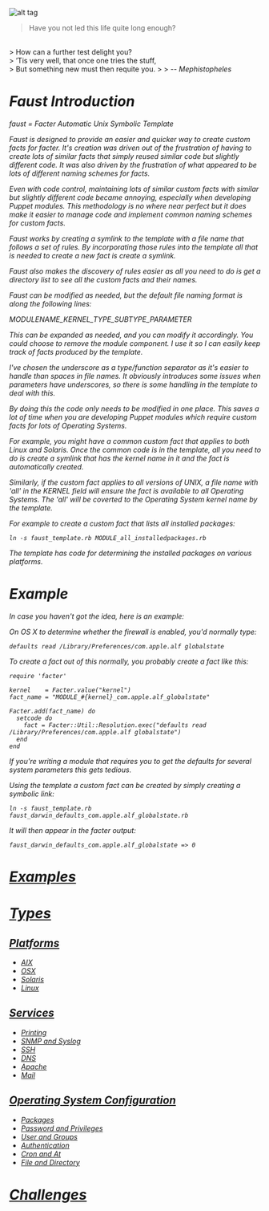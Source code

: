 ![alt tag](https://raw.githubusercontent.com/richardatlateralblast/faust/master/faust.jpg)

> Have you not led this life quite long enough?
<br>
> How can a further test delight you?
<br>
> ’Tis very well, that once one tries the stuff,
<br>
> But something new must then requite you.
>
> -- <cite>Mephistopheles<cite>

Faust Introduction
==================

faust = Facter Automatic Unix Symbolic Template

Faust is designed to provide an easier and quicker way to create custom
facts for facter. It's creation was driven out of the frustration of having
to create lots of similar facts that simply reused similar code but slightly
different code. It was also driven by the frustration of what appeared to be
lots of different naming schemes for facts.

Even with code control, maintaining lots of similar custom facts with similar
but slightly different code became annoying, especially when developing Puppet
modules. This methodology is no where near perfect but it does make it easier
to manage code and implement common naming schemes for custom facts.

Faust works by creating a symlink to the template with a file name that
follows a set of rules.  By incorporating those rules into the template all
that is needed to create a new fact is create a symlink.

Faust also makes the discovery of rules easier as all you need to do is get
a directory list to see all the custom facts and their names.

Faust can be modified as needed, but the default file naming format is along
the following lines:

MODULENAME_KERNEL_TYPE_SUBTYPE_PARAMETER

This can be expanded as needed, and you can modify it accordingly. You could
choose to remove the module component. I use it so I can easily keep track
of facts produced by the template.

I've chosen the underscore as a type/function separator as it's easier to
handle than spaces in file names. It obviously introduces some issues when
parameters have underscores, so there is some handling in the template to
deal with this.

By doing this the code only needs to be modified in one place. This saves a
lot of time when you are developing Puppet modules which require custom facts
for lots of Operating Systems.

For example, you might have a common custom fact that applies to both Linux
and Solaris. Once the common code is in the template, all you need to do is
create a symlink that has the kernel name in it and the fact is automatically
created.

Similarly, if the custom fact applies to all versions of UNIX, a file name
with 'all' in the KERNEL field will ensure the fact is available to all
Operating Systems. The 'all' will be coverted to the Operating System kernel
name by the template.

For example to create a custom fact that lists all installed packages:

```
ln -s faust_template.rb MODULE_all_installedpackages.rb
```

The template has code for determining the installed packages on various
platforms.

Example
=======

In case you haven't got the idea, here is an example:

On OS X to determine whether the firewall is enabled, you'd normally type:

```
defaults read /Library/Preferences/com.apple.alf globalstate
```

To create a fact out of this normally, you probably create a fact like this:

```
require 'facter'

kernel    = Facter.value("kernel")
fact_name = "MODULE_#{kernel}_com.apple.alf_globalstate"

Facter.add(fact_name) do
  setcode do
    fact = Facter::Util::Resolution.exec("defaults read /Library/Preferences/com.apple.alf globalstate")
  end
end
```

If you're writing a module that requires you to get the defaults for several
system parameters this gets tedious.

Using the template a custom fact can be created by simply creating a symbolic link:

```
ln -s faust_template.rb faust_darwin_defaults_com.apple.alf_globalstate.rb
```

It will then appear in the facter output:

```
faust_darwin_defaults_com.apple.alf_globalstate => 0
```

# [Examples](/faust/faust.wiki/2.-Examples.md) #

# [Types](3.-Types) #

## [Platforms](3.1.-Platforms) ##

- [AIX](3.1.1.-AIX)
- [OSX](3.1.2.-OSX)
- [Solaris](3.1.3.-Solaris)
- [Linux](3.1.4.-Linux)

## [Services](3.2.-Services) ##

- [Printing](3.2.1.-Printing)
- [SNMP and Syslog](3.2.2.-SNMP-And-Syslog)
- [SSH](3.2.3.-SSH)
- [DNS](3.2.4.-DNS)
- [Apache](3.2.5.-Apache)
- [Mail](3.2.6.-Mail)

## [Operating System Configuration](3.3.-Operating-System-Configuration) ##

- [Packages](3.3.1.-Packages)
- [Password and Privileges](3.3.2.-Password-And-Privileges)
- [User and Groups](3.3.3.-User-And-Group)
- [Authentication](3.3.4.-Authentication)
- [Cron and At](3.3.5.-Cron-And-At)
- [File and Directory](3.3.6.-File-And-Directory)

# [Challenges](4.-Challenges) #
